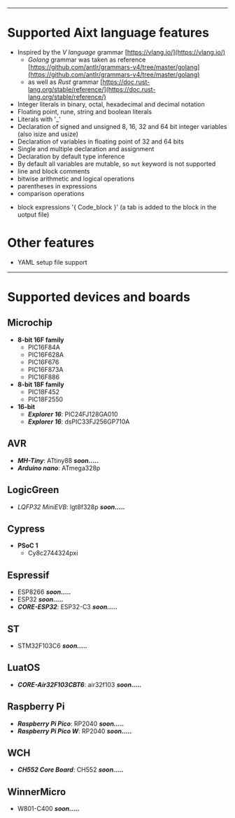 
--------------------
# Supported Aixt language features

- Inspired by the _V language_ grammar [https://vlang.io/](https://vlang.io/)
    - _Golang_ grammar was taken as reference [https://github.com/antlr/grammars-v4/tree/master/golang](https://github.com/antlr/grammars-v4/tree/master/golang)
    - as well as _Rust_ grammar [https://doc.rust-lang.org/stable/reference/](https://doc.rust-lang.org/stable/reference/)
- Integer literals in binary, octal, hexadecimal and decimal notation
- Floating point, rune, string and boolean literals
- Literals with '_'
- Declaration of signed and unsigned 8, 16, 32 and 64 bit integer variables (also isize and usize)
- Declaration of variables in floating point of 32 and 64 bits
- Single and multiple declaration and assignment
- Declaration by default type inference
- By default all variables are mutable, so `mut` keyword is not supported 
- line and block comments
- bitwise arithmetic and logical operations
- parentheses in expressions
- comparison operations
<!-- - of compound operations '+=', etc. -->
- block expressions '{ Code_block }' (a tab is added to the block in the uotput file)
<!-- - function declarations and return values
- if-else statements, infinity for , for as while -->

# Other features

- YAML setup file support

----------------------------
# Supported devices and boards

## Microchip
- **8-bit 16F family**
    - PIC16F84A
    - PIC16F628A
    - PIC16F676
    - PIC16F873A
    - PIC16F886
- **8-bit 18F family**
    - PIC18F452
    - PIC18F2550
- **16-bit**
    - **_Explorer 16_**: PIC24FJ128GA010
    - **_Explorer 16_**: dsPIC33FJ256GP710A

## AVR
- **_MH-Tiny_**: ATtiny88 **_soon....._** 
- **_Arduino nano_**: ATmega328p

## LogicGreen 
- _LQFP32 MiniEVB_: lgt8f328p **_soon....._**

## Cypress

- **PSoC 1**
    - Cy8c2744324pxi

## Espressif
- ESP8266 **_soon....._**
- ESP32 **_soon....._**
- **_CORE-ESP32_**: ESP32-C3 **_soon....._**

## ST
- STM32F103C6 **_soon....._**

## LuatOS
- **_CORE-Air32F103CBT6_**: air32f103 **_soon....._**

## Raspberry Pi
- **_Raspberry Pi Pico_**: RP2040 **_soon....._**
- **_Raspberry Pi Pico W_**: RP2040 **_soon....._**

## WCH
- **_CH552 Core Board_**: CH552 **_soon....._**

## WinnerMicro
- W801-C400 **_soon....._**




